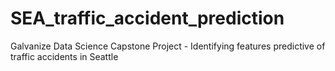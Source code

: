 # SEA_traffic_accident_prediction
Galvanize Data Science Capstone Project - Identifying features predictive of traffic accidents in Seattle
